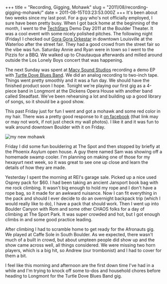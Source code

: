 +++
title = "Recording, Gigging, Mohawk"
slug = "2011/08/recording-gigging-mohawk/"
date = 2011-08-15T03:23:53.000Z
+++
It's been about two weeks since my last post.  For a guy who's not officially employed, I sure have been pretty busy. When I got back home at the beginning of the month, I went to the [TechStars](http://www.techstars.org/) Demo Day 2011 at the Boulder Theater.  It was a cool event with some nicely polished pitches.  The following night (Friday) I checked out [Gora Gora Orkestar](https://www.facebook.com/pages/Gora-Gora-Orkestar/109623152388928) in downtown Louisville at the Waterloo after the street fair.  They had a good crowd from the street fair so the vibe was fun.  Saturday Annie and Ryan were in town so I went to the Pizzis for a BBQ.  We walked up to Chautauqua afterwards and milled around outside the Los Lonely Boys concert that was happening.

The next Sunday was spent at [Macy Sound Studios](http://macysoundstudios.com/) recording a demo EP with [Turtle Dove Blues Band](https://www.facebook.com/pages/Turtle-Dove-Blues-Band/123713941039995).  We did an analog recording to two-inch tape.  Things went pretty smoothly and it was a fun day.  We should have the finished product soon I hope.  Tonight we're playing our first gig as a 4-piece band in Longmont at the Dickens Opera House with another band called Steadfast.  We've been rehearsing a lot and building up a good library of songs, so it should be a good show.

This past Friday just for fun I went and got a mohawk and some red color in my hair.  There was a pretty good response to it [on facebook](https://www.facebook.com/photo.php?fbid=10150260664060836&set=a.169985075835.130346.611055835&type=1&theater) (that link may or may not work, if not just check my wall photos).  I like it and it was fun to walk around downtown Boulder with it on Friday.

<img src="/photos/summer_2011/060_mohawk.jpg" alt="my new mohawk"/>

Friday I did some fun bouldering at The Spot and then stopped by briefly at the Phoenix Asylum open house.  A guy there named Sam was showing off a homemade swamp cooler.  I'm planning on making one of those for my hexayurt next week, so it was great to see one up close and learn the details of how they are made.

Yesterday I spent the morning at REI's garage sale.  Picked up a nice used Osprey pack for $60.  I had been taking an ancient Jansport book bag with me rock climbing.  It wasn't big enough to hold my rope and I don't have a rope bag, so it made for an awkward nuisance.  Now I can fit everything in the pack and should I ever decide to do an overnight backpack trip (which I would really like to do), I have a pack that should work.  Then I went up into Boulder Canyon with Rom and some other CHAOS folks for a day of climbing at The Sport Park.  It was super crowded and hot, but I got enough climbs in and some good practice leading.

After climbing I had to scramble home to get ready for the Afronauts gig.  We played at Caffe Sole in South Boulder.  As we expected, there wasn't much of a built in crowd, but about umpteen people did show up and the show came across well, all things considered.  We were missing two horn players, which is a big hit, so Andrew (our trombonist) and I had to cover for them a bit.

I feel like this morning and afternoon are the first down time I've had in a while and I'm trying to knock off some to-dos and household chores before heading to Longmont for the Turtle Dove Blues Band gig.

